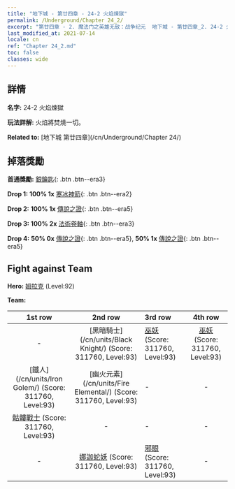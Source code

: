 ```yaml
---
title: "地下城 - 第廿四章 - 24-2 火焰煉獄"
permalink: /Underground/Chapter 24_2/
excerpt: "第廿四章 - 2. 魔法门之英雄无敌：战争纪元  地下城 - 第廿四章_2. 24-2 火焰煉獄"
last_modified_at: 2021-07-14
locale: cn
ref: "Chapter 24_2.md"
toc: false
classes: wide
---
```


## 詳情

 **名字:** 24-2 火焰煉獄

 **玩法詳解:**       火焰將焚燒一切。

 **Related to:** [地下城 第廿四章](/cn/Underground/Chapter 24/)

## 掉落獎勵

 **首通獎勵:** [銀鑰匙](/cn/Items/con_693/){: .btn .btn--era3}

 **Drop 1:** **100% 1x** [寒冰神箭](/cn/Items/her_431/){: .btn .btn--era2}

 **Drop 2:** **100% 1x** [傳說之證](/cn/Items/mat_88/){: .btn .btn--era5}

 **Drop 3:** **100% 2x** [法術卷軸](/cn/Items/con_694/){: .btn .btn--era3}

 **Drop 4:** **50% 0x** [傳說之證](/cn/Items/mat_81/){: .btn .btn--era5}, **50% 1x** [傳說之證](/cn/Items/mat_81/){: .btn .btn--era5}


## Fight against Team
 **Hero:** [姆拉克](/cn/heroes/Mullich/) (Level:92)

 **Team:**


  | 1st row | 2nd row | 3rd row | 4th row |
  |:----:|:----:|:----|:----:|
  | - | [黑暗騎士](/cn/units/Black Knight/) (Score: 311760, Level:93)  | [巫妖](/cn/units/Lich/) (Score: 311760, Level:93)  | [巫妖](/cn/units/Lich/) (Score: 311760, Level:93)  |
  | [鐵人](/cn/units/Iron Golem/) (Score: 311760, Level:93)  | [幽火元素](/cn/units/Fire Elemental/) (Score: 311760, Level:93)  | - | - |
  | [骷髏戰士](/cn/units/Skeleton/) (Score: 311760, Level:93)  | - | - | - |
  | - | [娜迦蛇妖](/cn/units/Naga/) (Score: 311760, Level:93)  | [邪眼](/cn/units/Beholder/) (Score: 311760, Level:93)  | - |


